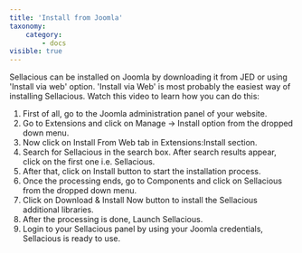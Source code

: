 ```yaml
---
title: 'Install from Joomla'
taxonomy:
    category:
        - docs
visible: true
---
```


Sellacious can be installed on Joomla by downloading it from JED or using 'Install via web' option.
'Install via Web' is most probably the easiest way of installing Sellacious. Watch this video to learn how you can do this:

1. First of all, go to the Joomla administration panel of your website.
2. Go to Extensions and click on Manage -> Install option from the dropped down menu.
3. Now click on Install From Web tab in Extensions:Install section.
4. Search for Sellacious in the search box. After search results appear, click on the first one i.e. Sellacious.
4. After that, click on Install button to start the installation process.
5. Once the processing ends, go to Components and click on Sellacious from the dropped down menu.
6. Click on Download & Install Now button to install the Sellacious additional libraries.
7. After the processing is done, Launch Sellacious.
8. Login to your Sellacious panel by using your Joomla credentials, Sellacious is ready to use.
